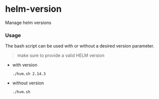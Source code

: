 # helm-version
Manage helm versions

### Usage
The bash script can be used with or without a desired version parameter.
> make sure to provide a valid HELM version
- with version
  ```shell script
  ./hvm.sh 2.14.3
  ```
- without version
  ```shell script
  ./hvm.sh
  ```
  
